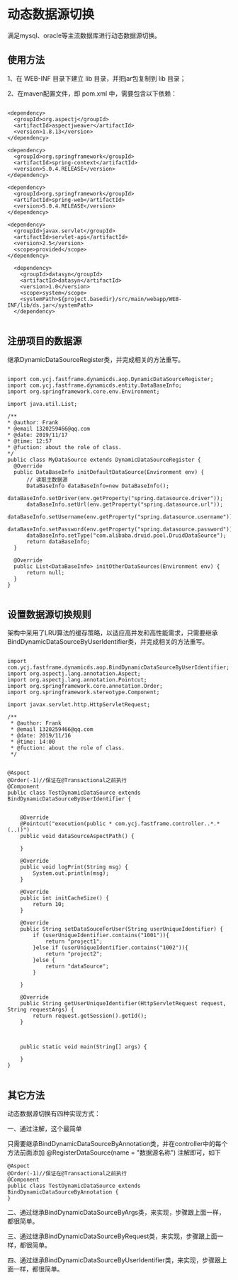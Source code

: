 # 动态数据源切换

满足mysql、oracle等主流数据库进行动态数据源切换。

## 使用方法

1、在 WEB-INF 目录下建立 lib 目录，并把jar包复制到 lib 目录；

2、在maven配置文件，即 pom.xml 中，需要包含以下依赖：
  
  ```
  
  <dependency>
    <groupId>org.aspectj</groupId>
    <artifactId>aspectjweaver</artifactId>
    <version>1.8.13</version>
  </dependency>

  <dependency>
    <groupId>org.springframework</groupId>
    <artifactId>spring-context</artifactId>
    <version>5.0.4.RELEASE</version>
  </dependency>

  <dependency>
    <groupId>org.springframework</groupId>
    <artifactId>spring-web</artifactId>
    <version>5.0.4.RELEASE</version>
  </dependency>

  <dependency>
    <groupId>javax.servlet</groupId>
    <artifactId>servlet-api</artifactId>
    <version>2.5</version>
    <scope>provided</scope>
  </dependency>
    
    <dependency>
      <groupId>datasyn</groupId>
      <artifactId>datasyn</artifactId>
      <version>1.0</version>
      <scope>system</scope>
      <systemPath>${project.basedir}/src/main/webapp/WEB-INF/lib/ds.jar</systemPath>
    </dependency>
    
   ```
    
## 注册项目的数据源

继承DynamicDataSourceRegister类，并完成相关的方法重写。

  ```
  
import com.ycj.fastframe.dynamicds.aop.DynamicDataSourceRegister;
import com.ycj.fastframe.dynamicds.entity.DataBaseInfo;
import org.springframework.core.env.Environment;

import java.util.List;

/**
 * @author: Frank
 * @email 1320259466@qq.com
 * @date: 2019/11/17
 * @time: 12:57
 * @fuction: about the role of class.
 */
public class MyDataSource extends DynamicDataSourceRegister {
    @Override
    public DataBaseInfo initDefaultDataSource(Environment env) {
        // 读取主数据源
        DataBaseInfo dataBaseInfo=new DataBaseInfo();
        dataBaseInfo.setDriver(env.getProperty("spring.datasource.driver"));
        dataBaseInfo.setUrl(env.getProperty("spring.datasource.url"));
        dataBaseInfo.setUsername(env.getProperty("spring.datasource.username"));
        dataBaseInfo.setPassword(env.getProperty("spring.datasource.password"));
        dataBaseInfo.setType("com.alibaba.druid.pool.DruidDataSource");
        return dataBaseInfo;
    }

    @Override
    public List<DataBaseInfo> initOtherDataSources(Environment env) {
        return null;
    }
}

  
 ```

## 设置数据源切换规则

架构中采用了LRU算法的缓存策略，以适应高并发和高性能需求，只需要继承BindDynamicDataSourceByUserIdentifier类，并完成相关的方法重写。

```
  
import com.ycj.fastframe.dynamicds.aop.BindDynamicDataSourceByUserIdentifier;
import org.aspectj.lang.annotation.Aspect;
import org.aspectj.lang.annotation.Pointcut;
import org.springframework.core.annotation.Order;
import org.springframework.stereotype.Component;

import javax.servlet.http.HttpServletRequest;

/**
 * @author: Frank
 * @email 1320259466@qq.com
 * @date: 2019/11/16
 * @time: 14:00
 * @fuction: about the role of class.
 */


@Aspect
@Order(-1)//保证在@Transactional之前执行
@Component
public class TestDynamicDataSource extends BindDynamicDataSourceByUserIdentifier {


    @Override
    @Pointcut("execution(public * com.ycj.fastframe.controller..*.*(..))")
    public void dataSourceAspectPath() {

    }

    @Override
    public void logPrint(String msg) {
        System.out.println(msg);
    }

    @Override
    public int initCacheSize() {
        return 10;
    }

    @Override
    public String setDataSouceForUser(String userUniqueIdentifier) {
        if (userUniqueIdentifier.contains("1001")){
            return "project1";
        }else if (userUniqueIdentifier.contains("1002")){
            return "project2";
        }else {
            return "dataSource";
        }

    }

    @Override
    public String getUserUniqueIdentifier(HttpServletRequest request, String requestArgs) {
        return request.getSession().getId();
    }



    public static void main(String[] args) {

    }
}


```


  
## 其它方法
动态数据源切换有四种实现方式：

一、通过注解，这个最简单

只需要继承BindDynamicDataSourceByAnnotation类，并在controller中的每个方法前面添加  @RegisterDataSource(name = "数据源名称")  注解即可，如下
```
@Aspect
@Order(-1)//保证在@Transactional之前执行
@Component
public class TestDynamicDataSource extends BindDynamicDataSourceByAnnotation {
}

```

二、通过继承BindDynamicDataSourceByArgs类，来实现，步骤跟上面一样，都很简单。

三、通过继承BindDynamicDataSourceByRequest类，来实现，步骤跟上面一样，都很简单。

四、通过继承BindDynamicDataSourceByUserIdentifier类，来实现，步骤跟上面一样，都很简单。
